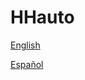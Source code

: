 # HHauto

[English](https://github.com/Roukys/HHauto/wiki/English)

[Español](https://github.com/Roukys/HHauto/wiki/Espa%C3%B1ol)
